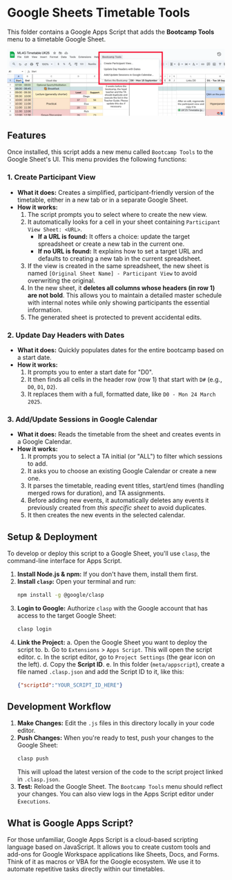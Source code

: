 # Google Sheets Timetable Tools

This folder contains a Google Apps Script that adds the **Bootcamp Tools** menu to a timetable Google Sheet.

![The "Bootcamp Tools" Menu](./bootcamp-tools-menu.webp)

## Features

Once installed, this script adds a new menu called `Bootcamp Tools` to the Google Sheet's UI. This menu provides the following functions:

### 1. Create Participant View

*   **What it does:** Creates a simplified, participant-friendly version of the timetable, either in a new tab or in a separate Google Sheet.
*   **How it works:**
    1.  The script prompts you to select where to create the new view.
    2.  It automatically looks for a cell in your sheet containing `Participant View Sheet: <URL>`.
        *   **If a URL is found:** It offers a choice: update the target spreadsheet or create a new tab in the current one.
        *   **If no URL is found:** It explains how to set a target URL and defaults to creating a new tab in the current spreadsheet.
    3.  If the view is created in the same spreadsheet, the new sheet is named `[Original Sheet Name] - Participant View` to avoid overwriting the original.
    4.  In the new sheet, it **deletes all columns whose headers (in row 1) are not bold**. This allows you to maintain a detailed master schedule with internal notes while only showing participants the essential information.
    5.  The generated sheet is protected to prevent accidental edits.

### 2. Update Day Headers with Dates

*   **What it does:** Quickly populates dates for the entire bootcamp based on a start date.
*   **How it works:**
    1.  It prompts you to enter a start date for "D0".
    2.  It then finds all cells in the header row (row 1) that start with `D#` (e.g., `D0`, `D1`, `D2`).
    3.  It replaces them with a full, formatted date, like `D0 - Mon 24 March 2025`.

### 3. Add/Update Sessions in Google Calendar

*   **What it does:** Reads the timetable from the sheet and creates events in a Google Calendar.
*   **How it works:**
    1.  It prompts you to select a TA initial (or "ALL") to filter which sessions to add.
    2.  It asks you to choose an existing Google Calendar or create a new one.
    3.  It parses the timetable, reading event titles, start/end times (handling merged rows for duration), and TA assignments.
    4.  Before adding new events, it automatically deletes any events it previously created from *this specific sheet* to avoid duplicates.
    5.  It then creates the new events in the selected calendar.

## Setup & Deployment

To develop or deploy this script to a Google Sheet, you'll use `clasp`, the command-line interface for Apps Script.

1.  **Install Node.js & npm:** If you don't have them, install them first.
2.  **Install `clasp`:** Open your terminal and run:
    ```bash
    npm install -g @google/clasp
    ```
3.  **Login to Google:** Authorize `clasp` with the Google account that has access to the target Google Sheet:
    ```bash
    clasp login
    ```
4.  **Link the Project:**
    a. Open the Google Sheet you want to deploy the script to.
    b. Go to `Extensions` > `Apps Script`. This will open the script editor.
    c. In the script editor, go to `Project Settings` (the gear icon on the left).
    d. Copy the **Script ID**.
    e. In this folder (`meta/appscript`), create a file named `.clasp.json` and add the Script ID to it, like this:
    ```json
    {"scriptId":"YOUR_SCRIPT_ID_HERE"}
    ```

## Development Workflow

1.  **Make Changes:** Edit the `.js` files in this directory locally in your code editor.
2.  **Push Changes:** When you're ready to test, push your changes to the Google Sheet:
    ```bash
    clasp push
    ```
    This will upload the latest version of the code to the script project linked in `.clasp.json`.
3.  **Test:** Reload the Google Sheet. The `Bootcamp Tools` menu should reflect your changes. You can also view logs in the Apps Script editor under `Executions`.

## What is Google Apps Script?

For those unfamiliar, Google Apps Script is a cloud-based scripting language based on JavaScript. It allows you to create custom tools and add-ons for Google Workspace applications like Sheets, Docs, and Forms. Think of it as macros or VBA for the Google ecosystem. We use it to automate repetitive tasks directly within our timetables.
